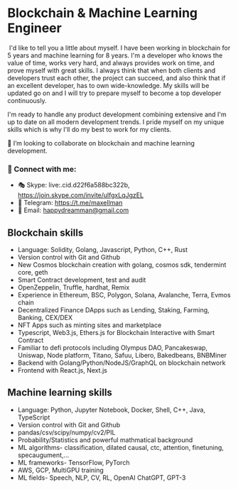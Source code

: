 

# Blockchain & Machine Learning Engineer
<img src="https://komarev.com/ghpvc/?username=deliteser112&style=flat-square&color=blue" alt=""/>
I'd like to tell you a little about myself. I have been working in blockchain for 5 years and machine learning for 8 years.
I'm a developer who knows the value of time, works very hard, and always provides work on time, and prove myself with great skills. I always think that when both clients and developers trust each other, the project can succeed, and also think that if an excellent developer, has to own wide-knowledge.
My skills will be updated go on and I will try to prepare myself to become a top developer continuously. 

I'm ready to handle any product development combining extensive and I'm up to date on all modern development trends. I pride myself on my unique skills which is why I'll do my best to work for my clients.


👯 I’m looking to collaborate on blockchain and machine learning development.
### 🤝 Connect with me:
- 🎭 Skype: live:.cid.d22f6a588bc322b, https://join.skype.com/invite/ulfgxLqJgzEL
- 🎫 Telegram: https://t.me/maxellman
- 📧 Email: happydreamman@gmail.com

## Blockchain skills
* Language: Solidity, Golang, Javascript, Python, C++, Rust
* Version control with Git and Github
* New Cosmos blockchain creation with golang, cosmos sdk, tendermint core, geth
* Smart Contract development, test and audit
* OpenZeppelin, Truffle, hardhat, Remix
* Experience in Ethereum, BSC, Polygon, Solana, Avalanche, Terra, Evmos chain
* Decentralized Finance DApps such as Lending, Staking, Farming, Banking, CEX/DEX
* NFT Apps such as minting sites and marketplace
* Typescript, Web3.js, Ethers.js for Blockchain Interactive with Smart Contract
* Familiar to defi protocols including Olympus DAO, Pancakeswap, Uniswap, Node platform, Titano, Safuu, Libero, Bakedbeans, BNBMiner 
* Backend with Golang/Python/NodeJS/GraphQL on blockchain network
* Frontend with React.js, Next.js  

## Machine learning skills
* Language: Python, Jupyter Notebook, Docker, Shell, C++, Java, TypeScript
* Version control with Git and Github
* pandas/csv/scipy/numpy/cv2/PIL
* Probability/Statistics and powerful mathmatical background
* ML algorithms-  classification, dilated causal, ctc, attention, finetuning, specaugument,... 
* ML frameworks- TensorFlow, PyTorch
* AWS, GCP, MultiGPU training
* ML fields- Speech, NLP, CV, RL, OpenAI ChatGPT, GPT-3
